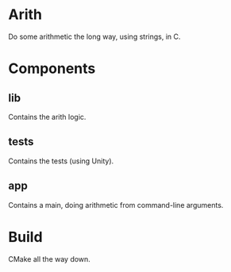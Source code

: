 # Arith

Do some arithmetic the long way, using strings, in C.

# Components

## lib

Contains the arith logic.

## tests

Contains the tests (using Unity).

## app

Contains a main, doing arithmetic from command-line arguments.

# Build

CMake all the way down.
